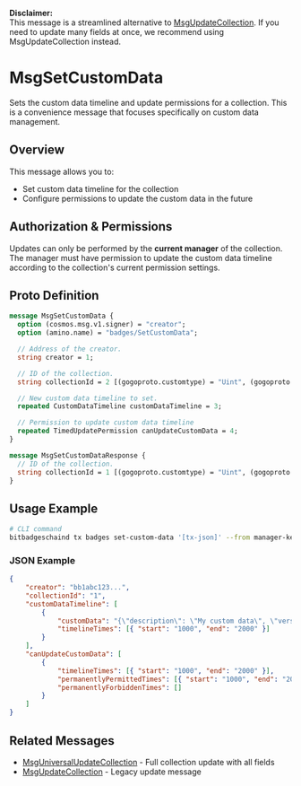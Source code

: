 **Disclaimer:**  
This message is a streamlined alternative to [MsgUpdateCollection](./msg-update-collection.md). If you need to update many fields at once, we recommend using MsgUpdateCollection instead.

# MsgSetCustomData

Sets the custom data timeline and update permissions for a collection. This is a convenience message that focuses specifically on custom data management.

## Overview

This message allows you to:

-   Set custom data timeline for the collection
-   Configure permissions to update the custom data in the future

## Authorization & Permissions

Updates can only be performed by the **current manager** of the collection. The manager must have permission to update the custom data timeline according to the collection's current permission settings.

## Proto Definition

```protobuf
message MsgSetCustomData {
  option (cosmos.msg.v1.signer) = "creator";
  option (amino.name) = "badges/SetCustomData";

  // Address of the creator.
  string creator = 1;

  // ID of the collection.
  string collectionId = 2 [(gogoproto.customtype) = "Uint", (gogoproto.nullable) = false];

  // New custom data timeline to set.
  repeated CustomDataTimeline customDataTimeline = 3;

  // Permission to update custom data timeline
  repeated TimedUpdatePermission canUpdateCustomData = 4;
}

message MsgSetCustomDataResponse {
  // ID of the collection.
  string collectionId = 1 [(gogoproto.customtype) = "Uint", (gogoproto.nullable) = false];
}
```

## Usage Example

```bash
# CLI command
bitbadgeschaind tx badges set-custom-data '[tx-json]' --from manager-key
```

### JSON Example

```json
{
    "creator": "bb1abc123...",
    "collectionId": "1",
    "customDataTimeline": [
        {
            "customData": "{\"description\": \"My custom data\", \"version\": \"1.0\"}",
            "timelineTimes": [{ "start": "1000", "end": "2000" }]
        }
    ],
    "canUpdateCustomData": [
        {
            "timelineTimes": [{ "start": "1000", "end": "2000" }],
            "permanentlyPermittedTimes": [{ "start": "1000", "end": "2000" }],
            "permanentlyForbiddenTimes": []
        }
    ]
}
```

## Related Messages

-   [MsgUniversalUpdateCollection](./msg-universal-update-collection.md) - Full collection update with all fields
-   [MsgUpdateCollection](./msg-update-collection.md) - Legacy update message
